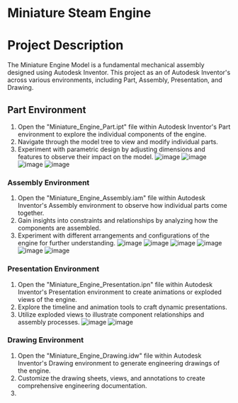 # Miniature Steam Engine 
# Project Description
The Miniature Engine Model is a fundamental mechanical assembly designed using Autodesk Inventor. This project  as an of Autodesk Inventor's across various environments, including Part, Assembly, Presentation, and Drawing. 
## Part Environment
1. Open the "Miniature_Engine_Part.ipt" file within Autodesk Inventor's Part environment to explore the individual components of the engine.
2. Navigate through the model tree to view and modify individual parts.
3. Experiment with parametric design by adjusting dimensions and features to observe their impact on the model.
![image](https://github.com/vanhau13032001/3D_INVENTOR/assets/131149905/b6033355-567e-4dfa-813f-5f61d887b0d8)
![image](https://github.com/vanhau13032001/3D_INVENTOR/assets/131149905/b7192833-d38b-4458-842e-c0b9e5276a5c)
![image](https://github.com/vanhau13032001/3D_INVENTOR/assets/131149905/46edc31a-6f35-4a9c-97dc-780fcd8b53ce)
![image](https://github.com/vanhau13032001/3D_INVENTOR/assets/131149905/f65e8eaa-8214-4017-87f3-7cc319662868)

### Assembly Environment
1. Open the "Miniature_Engine_Assembly.iam" file within Autodesk Inventor's Assembly environment to observe how individual parts come together.
2. Gain insights into constraints and relationships by analyzing how the components are assembled.
3. Experiment with different arrangements and configurations of the engine for further understanding.
![image](https://github.com/vanhau13032001/3D_INVENTOR/assets/131149905/f787e8e4-6a65-41c4-95cf-9b9bce4cd462)
![image](https://github.com/vanhau13032001/3D_INVENTOR/assets/131149905/a01ad8ec-36de-4d96-ba54-de55ff356d0c)
![image](https://github.com/vanhau13032001/3D_INVENTOR/assets/131149905/b510d76c-a537-4d42-904b-dc009bb2eb32)
![image](https://github.com/vanhau13032001/3D_INVENTOR/assets/131149905/526dbd64-e289-421d-8ae0-36960c54842d)
![image](https://github.com/vanhau13032001/3D_INVENTOR/assets/131149905/e14a3417-8f01-48fe-9846-befce9122553)
![image](https://github.com/vanhau13032001/3D_INVENTOR/assets/131149905/917fc60f-63d8-4dc6-8167-0de1f2c52f49)

### Presentation Environment
1. Open the "Miniature_Engine_Presentation.ipn" file within Autodesk Inventor's Presentation environment to create animations or exploded views of the engine.
2. Explore the timeline and animation tools to craft dynamic presentations.
3. Utilize exploded views to illustrate component relationships and assembly processes.
![image](https://github.com/vanhau13032001/3D_INVENTOR/assets/131149905/3d2f5798-2de5-4d49-88a4-494d4e159ee7)
![image](https://github.com/vanhau13032001/3D_INVENTOR/assets/131149905/bdd9b8de-d847-4fbb-9a26-d28fb0d11fed)
### Drawing Environment
1. Open the "Miniature_Engine_Drawing.idw" file within Autodesk Inventor's Drawing environment to generate engineering drawings of the engine.
2. Customize the drawing sheets, views, and annotations to create comprehensive engineering documentation.
3. 









